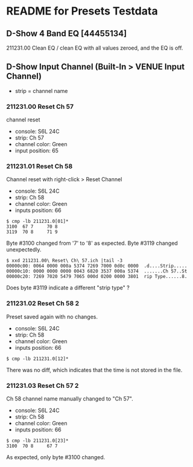 # README for Presets Testdata

## D-Show 4 Band EQ [44455134]

211231.00 Clean EQ / clean EQ with all values zeroed, and the EQ is off.

## D-Show Input Channel (Built-In > VENUE Input Channel)

- strip = channel name

### 211231.00 Reset Ch 57
channel reset
- console: S6L 24C
- strip: Ch 57
- channel color: Green
- input position: 65

### 211231.01 Reset Ch 58
Channel reset with right-click > Reset Channel
- console: S6L 24C
- strip: Ch 58
- channel color: Green
- inputs position: 66

```
$ cmp -lb 211231.0[01]*
3100  67 7     70 8
3119  70 8     71 9
```

Byte #3100 changed from '7' to '8' as expected.
Byte #3119 changed unexpectedly. 

```
$ xxd 211231.00\ Reset\ Ch\ 57.ich |tail -3
00000c00: 0064 0000 000a 5374 7269 7000 0d0c 0000  .d....Strip.....
00000c10: 0000 0000 0000 0043 6820 3537 000a 5374  .......Ch 57..St
00000c20: 7269 7020 5479 7065 000d 0200 0000 3801  rip Type......8.
```

Does byte #3119 indicate a different "strip type" ?

### 211231.02 Reset Ch 58 2
Preset saved again with no changes.
- console: S6L 24C
- strip: Ch 58
- channel color: Green
- inputs position: 66

```
$ cmp -lb 211231.0[12]*
```

There was no diff, which indicates that the time is not stored in the file.

### 211231.03 Reset Ch 57 2
Ch 58 channel name manually changed to "Ch 57".
- console: S6L 24C
- strip: Ch 58
- channel color: Green
- inputs position: 66

```
$ cmp -lb 211231.0[23]*
3100  70 8     67 7
```

As expected, only byte #3100 changed.
